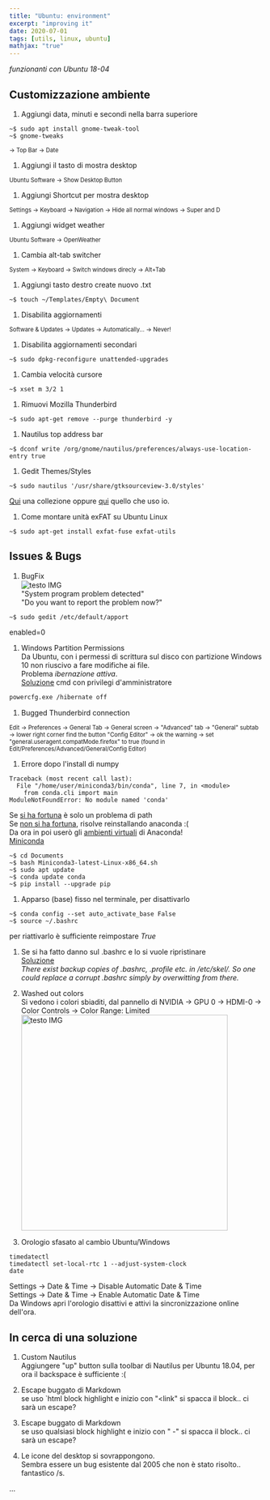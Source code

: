 ```yaml
---
title: "Ubuntu: environment"
excerpt: "improving it"
date: 2020-07-01
tags: [utils, linux, ubuntu]
mathjax: "true"
---
```


*funzionanti con Ubuntu 18-04*  

## Customizzazione ambiente
1. Aggiungi data, minuti e secondi nella barra superiore  
```console
~$ sudo apt install gnome-tweak-tool
~$ gnome-tweaks
```
<span style="font-size: 3mm">
→ Top Bar → Date</span>

1. Aggiungi il tasto di mostra desktop  
<span style="font-size: 3mm">
Ubuntu Software → Show Desktop Button
</span>

1. Aggiungi Shortcut per mostra desktop  
<span style="font-size: 3mm">
Settings → Keyboard → Navigation → Hide all normal windows → Super and D
</span>

1. Aggiungi widget weather  
<span style="font-size: 3mm">
Ubuntu Software → OpenWeather
</span>

1. Cambia alt-tab switcher  
<span style="font-size: 3mm">
System →  Keyboard → Switch windows direcly → Alt+Tab
</span>

1. Aggiungi tasto destro create nuovo .txt  
```console
~$ touch ~/Templates/Empty\ Document
```

1. Disabilita aggiornamenti  
<span style="font-size: 3mm">
Software & Updates →  Updates → Automatically... → Never!
</span>

1. Disabilita aggiornamenti secondari  
```console
~$ sudo dpkg-reconfigure unattended-upgrades
```

1. Cambia velocità cursore  
```console
~$ xset m 3/2 1
```

1. Rimuovi Mozilla Thunderbird  
```console
~$ sudo apt-get remove --purge thunderbird -y
```

1. Nautilus top address bar  
```console
~$ dconf write /org/gnome/nautilus/preferences/always-use-location-entry true
```

1. Gedit Themes/Styles  
```console
~$ sudo nautilus '/usr/share/gtksourceview-3.0/styles'
```
[Qui](https://github.com/AlbGri/AlbGri.github.io/raw/master/assets/files/gedit_themes.zip) una collezione oppure [qui](https://raw.githubusercontent.com/AlbGri/AlbGri.github.io/master/assets/files/alb_gedit_theme.xml) quello che uso io.

1. Come montare unità <span title="exFAT è ottimizzato per le unità flash, progettato per essere un file system leggero come FAT32, ma senza le funzionalità extra e il sovraccarico di NTFS e senza i limiti di FAT32. Come NTFS, exFAT ha limiti molto ampi sulle dimensioni di file e partizioni, consentendo di archiviare file molto più grandi dei 4 GB consentiti da FAT32.">exFAT</span> su Ubuntu Linux  
```console
~$ sudo apt-get install exfat-fuse exfat-utils
```



## Issues & Bugs
1. BugFix  
<img src="{{ site.url }}{{ site.baseurl }}/assets/images/SystemProgBUG.png" 
alt="testo IMG"
align="center">  
"System program problem detected"  
"Do you want to report the problem now?"  
```console
~$ sudo gedit /etc/default/apport
```
enabled=0

1. Windows Partition Permissions  
Da Ubuntu, con i permessi di scrittura sul disco con partizione Windows 10 non riuscivo a fare modifiche ai file.  
Problema *ibernazione attiva*.  
[Soluzione](https://support.microsoft.com/it-it/help/920730/how-to-disable-and-re-enable-hibernation-on-a-computer-that-is-running) cmd con privilegi d'amministratore  
```bash
powercfg.exe /hibernate off
```

1. Bugged Thunderbird connection  
<span style="font-size: 3mm">
Edit → Preferences → General Tab → General screen → "Advanced" tab → "General" subtab → lower right corner find the button "Config Editor" → ok the warning → set "general.useragent.compatMode.firefox" to true (found in Edit/Preferences/Advanced/General/Config Editor)
</span>

1. Errore dopo l'install di numpy  
```console
Traceback (most recent call last):
  File "/home/user/miniconda3/bin/conda", line 7, in <module>
    from conda.cli import main
ModuleNotFoundError: No module named 'conda'
```
Se [si ha fortuna](http://stackoverflow.com/a/20516579/5948656) è solo un problema di path  
Se [non si ha fortuna](https://github.com/conda/conda/issues/2463), risolve reinstallando anaconda :(   
Da ora in poi userò gli [ambienti virtuali](https://www.albgri.com/section-004/#conda-enviroments) di Anaconda!  
[Miniconda](https://docs.conda.io/en/latest/miniconda.html)  
```console
~$ cd Documents
~$ bash Miniconda3-latest-Linux-x86_64.sh
~$ sudo apt update
~$ conda update conda
~$ pip install --upgrade pip
```

1. Apparso (base) fisso nel terminale, per disattivarlo
```console
~$ conda config --set auto_activate_base False
~$ source ~/.bashrc
```
per riattivarlo è sufficiente reimpostare *True*

1. Se si ha fatto danno sul .bashrc e lo si vuole ripristinare  
[Soluzione](https://askubuntu.com/a/404428/1092300)  
*There exist backup copies of .bashrc, .profile etc. in /etc/skel/. So one could replace a corrupt .bashrc simply by overwitting from there.*  

1. Washed out colors  
Si vedono i colori sbiaditi, dal pannello di NVIDIA → GPU 0 → HDMI-0 → Color Controls → Color Range: Limited  
<img src="{{ site.url }}{{ site.baseurl }}/assets/images/NVIDIA_colors.png" 
alt="testo IMG"
align="center"
height="426"
width="408">

1. Orologio sfasato al cambio Ubuntu/Windows  
```console
timedatectl
timedatectl set-local-rtc 1 --adjust-system-clock
date
```
Settings → Date & Time → Disable Automatic Date & Time  
Settings → Date & Time → Enable Automatic Date & Time  
Da Windows apri l'orologio disattivi e attivi la sincronizzazione online dell'ora.








## In cerca di una soluzione
1. Custom Nautilus  
Aggiungere "up" button sulla toolbar di Nautilus per Ubuntu 18.04, per ora il backspace è sufficiente :(

1. Escape buggato di Markdown  
se uso `html block highlight e inizio con "<link" si spacca il block.. ci sarà un escape?

1. Escape buggato di Markdown  
se uso qualsiasi block highlight e inizio con " -" si spacca il block.. ci sarà un escape?

1. Le icone del desktop si sovrappongono.  
Sembra essere un bug esistente dal 2005 che non è stato risolto.. fantastico /s.









...
